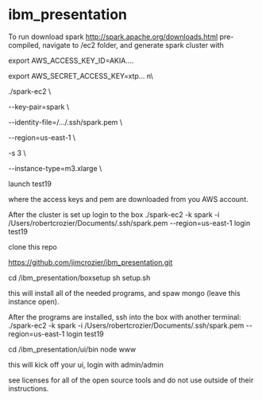 # ibm_presentation

To run download spark http://spark.apache.org/downloads.html pre-compiled, navigate to /ec2 folder, and generate spark cluster with 

export AWS_ACCESS_KEY_ID=AKIA.... 

export AWS_SECRET_ACCESS_KEY=xtp... n\

./spark-ec2 \

--key-pair=spark \

--identity-file=/.../.ssh/spark.pem \

--region=us-east-1 \

-s 3 \

--instance-type=m3.xlarge \

launch test19

where the access keys and pem are downloaded from you AWS account. 

After the cluster is set up login to the box
./spark-ec2 -k spark -i /Users/robertcrozier/Documents/.ssh/spark.pem --region=us-east-1 login test19

clone this repo

https://github.com/jimcrozier/ibm_presentation.git

cd /ibm_presentation/boxsetup
sh setup.sh 

this will install all of the needed programs, and spaw mongo (leave this instance open).

After the programs are installed, ssh into the box with another terminal:
./spark-ec2 -k spark -i /Users/robertcrozier/Documents/.ssh/spark.pem --region=us-east-1 login test19

cd /ibm_presentation/ui/bin 
node www

this will kick off your ui, login with admin/admin 


see licenses for all of the open source tools and do not use outside of their instructions. 

